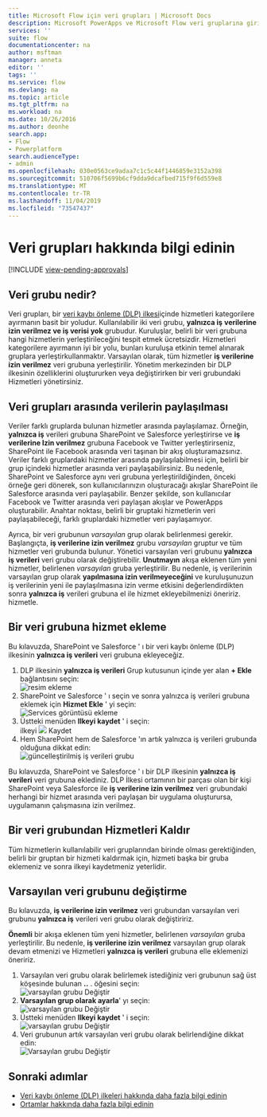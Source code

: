 ```yaml
---
title: Microsoft Flow için veri grupları | Microsoft Docs
description: Microsoft PowerApps ve Microsoft Flow veri gruplarına giriş.
services: ''
suite: flow
documentationcenter: na
author: msftman
manager: anneta
editor: ''
tags: ''
ms.service: flow
ms.devlang: na
ms.topic: article
ms.tgt_pltfrm: na
ms.workload: na
ms.date: 10/26/2016
ms.author: deonhe
search.app:
- Flow
- Powerplatform
search.audienceType:
- admin
ms.openlocfilehash: 030e0563ce9adaa7c1c5c44f1446859e3152a398
ms.sourcegitcommit: 510706f5699b6cf9dda9dcafbed715f9f6d559e8
ms.translationtype: MT
ms.contentlocale: tr-TR
ms.lasthandoff: 11/04/2019
ms.locfileid: "73547437"
---
```

# <a name="learn-all-about-data-groups"></a>Veri grupları hakkında bilgi edinin
[!INCLUDE [view-pending-approvals](includes/cc-rebrand.md)]
## <a name="what-is-a-data-group"></a>Veri grubu nedir?
Veri grupları, bir [veri kaybı önleme (DLP) ilkesi](prevent-data-loss.md)içinde hizmetleri kategorilere ayırmanın basit bir yoludur. Kullanılabilir iki veri grubu, **yalnızca iş** **verilerine izin verilmez ve iş verisi yok** grubudur. Kuruluşlar, belirli bir veri grubuna hangi hizmetlerin yerleştirileceğini tespit etmek ücretsizdir. Hizmetleri kategorilere ayırmanın iyi bir yolu, bunları kuruluşa etkinin temel alınarak gruplara yerleştirkullanmaktır. Varsayılan olarak, tüm hizmetler **iş verilerine izin verilmez** veri grubuna yerleştirilir. Yönetim merkezinden bir DLP ilkesinin özelliklerini oluştururken veya değiştirirken bir veri grubundaki Hizmetleri yönetirsiniz.

## <a name="how-data-is-shared-between-data-groups"></a>Veri grupları arasında verilerin paylaşılması
Veriler farklı gruplarda bulunan hizmetler arasında paylaşılamaz. Örneğin, **yalnızca iş** verileri grubuna SharePoint ve Salesforce yerleştirirse ve **iş verilerine Izin verilmez** grubuna Facebook ve Twitter yerleştirirseniz, SharePoint ile Facebook arasında veri taşınan bir akış oluşturamazsınız. Veriler farklı gruplardaki hizmetler arasında paylaşılabilmesi için, belirli bir grup içindeki hizmetler arasında veri paylaşabilirsiniz. Bu nedenle, SharePoint ve Salesforce aynı veri grubuna yerleştirildiğinden, önceki örneğe geri dönerek, son kullanıcılarınızın oluşturacağı akışlar SharePoint ile Salesforce arasında veri paylaşabilir. Benzer şekilde, son kullanıcılar Facebook ve Twitter arasında veri paylaşan akışlar ve PowerApps oluşturabilir. Anahtar noktası, belirli bir gruptaki hizmetlerin veri paylaşabileceği, farklı gruplardaki hizmetler veri paylaşamıyor.  

Ayrıca, bir veri grubunun *varsayılan* grup olarak belirlenmesi gerekir. Başlangıçta, **iş verilerine izin verilmez** grubu *varsayılan* gruptur ve tüm hizmetler veri grubunda bulunur. Yönetici varsayılan veri grubunu **yalnızca iş verileri** veri grubu olarak değiştirebilir. **Unutmayın** akışa eklenen tüm yeni hizmetler, belirlenen *varsayılan* gruba yerleştirilir. Bu nedenle, iş verilerinin varsayılan grup olarak **yapılmasına izin verilmeyeceğini** ve kuruluşunuzun iş verilerinin yeni ile paylaşılmasına izin verme etkisini değerlendirdikten sonra **yalnızca iş** verileri grubuna el ile hizmet ekleyebilmenizi öneririz. hizmetle.

## <a name="add-services-to-a-data-group"></a>Bir veri grubuna hizmet ekleme
Bu kılavuzda, SharePoint ve Salesforce ' ı bir veri kaybı önleme (DLP) ilkesinin **yalnızca iş verileri** veri grubuna ekleyeceğiz. 

1. DLP ilkesinin **yalnızca iş verileri** Grup kutusunun içinde yer alan **+ Ekle** bağlantısını seçin:    
   ![resim ekleme](./media/introduction-to-data-groups/add-to-data-group-1.png)  
2. SharePoint ve Salesforce ' ı seçin ve sonra yalnızca iş verileri grubuna eklemek için **Hizmet Ekle** ' yi seçin:    
   ![Services görüntüsü ekleme](./media/introduction-to-data-groups/add-to-data-group-2.png)  
3. Üstteki menüden **Ilkeyi kaydet** ' i seçin:  
   ilkeyi ![](./media/introduction-to-data-groups/add-to-data-group-4.png) Kaydet 
4. Hem SharePoint hem de Salesforce 'ın artık yalnızca iş verileri grubunda olduğuna dikkat edin:  
   ![güncelleştirilmiş iş verileri grubu](./media/introduction-to-data-groups/add-to-data-group-3.png)   

Bu kılavuzda, SharePoint ve Salesforce ' ı bir DLP ilkesinin **yalnızca iş verileri** veri grubuna eklediniz. DLP İlkesi ortamının bir parçası olan bir kişi SharePoint veya Salesforce ile **iş verilerine izin verilmez** veri grubundaki herhangi bir hizmet arasında veri paylaşan bir uygulama oluşturursa, uygulamanın çalışmasına izin verilmez.

## <a name="remove-services-from-a-data-group"></a>Bir veri grubundan Hizmetleri Kaldır
Tüm hizmetlerin kullanılabilir veri gruplarından birinde olması gerektiğinden, belirli bir gruptan bir hizmeti kaldırmak için, hizmeti başka bir gruba eklemeniz ve sonra ilkeyi kaydetmeniz yeterlidir.  

## <a name="change-the-default-data-group"></a>Varsayılan veri grubunu değiştirme
Bu kılavuzda, **iş verilerine izin verilmez** veri grubundan varsayılan veri grubunu **yalnızca iş** verileri veri grubu olarak değiştiririz.  

**Önemli** bir akışa eklenen tüm yeni hizmetler, belirlenen *varsayılan* gruba yerleştirilir. Bu nedenle, **iş verilerine izin verilmez** varsayılan grup olarak devam etmenizi ve Hizmetleri **yalnızca iş verileri** grubuna elle eklemenizi öneririz.

1. Varsayılan veri grubu olarak belirlemek istediğiniz veri grubunun sağ üst köşesinde bulunan **..** . öğesini seçin:    
   ![varsayılan grubu Değiştir](./media/introduction-to-data-groups/default-data-group-0.png)  
2. **Varsayılan grup olarak ayarla**' yı seçin:  
   ![varsayılan grubu Değiştir](./media/introduction-to-data-groups/default-data-group-1.png)   
3. Üstteki menüden **Ilkeyi kaydet** ' i seçin:  
   ![varsayılan grubu Değiştir](./media/introduction-to-data-groups/add-to-data-group-4.png) 
4. Veri grubunun artık varsayılan veri grubu olarak belirlendiğine dikkat edin:  
   ![Varsayılan grubu Değiştir](./media/introduction-to-data-groups/default-data-group-2.png)   

## <a name="next-steps"></a>Sonraki adımlar
* [Veri kaybı önleme (DLP) ilkeleri hakkında daha fazla bilgi edinin](prevent-data-loss.md)
* [Ortamlar hakkında daha fazla bilgi edinin](environments-overview-admin.md)   

